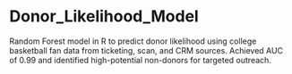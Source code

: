 # Donor_Likelihood_Model
Random Forest model in R to predict donor likelihood using college basketball fan data from ticketing, scan, and CRM sources. Achieved AUC of 0.99 and identified high-potential non-donors for targeted outreach.
